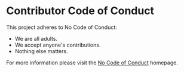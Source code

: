 # Contributor Code of Conduct

This project adheres to No Code of Conduct:
* We are all adults.  
* We accept anyone's contributions.  
* Nothing else matters.

For more information please visit the [No Code of Conduct](https://github.com/domgetter/NCoC) homepage.
